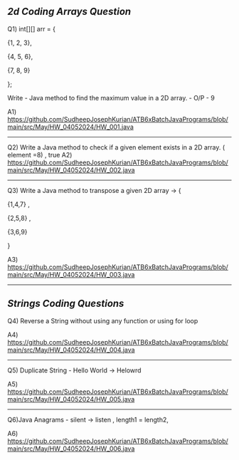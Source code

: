 *2d Coding Arrays Question*
----------------------------

Q1) int[][] arr = {

{1, 2, 3},

{4, 5, 6},

{7, 8, 9}

};

Write - Java method to find the maximum value in a 2D array. - O/P - 9 

A1) https://github.com/SudheepJosephKurian/ATB6xBatchJavaPrograms/blob/main/src/May/HW_04052024/HW_001.java

-------------------------------------------------------------------------------------------------------------

Q2) Write a Java method to check if a given element exists in a 2D array. ( element =8) , true 
A2) https://github.com/SudheepJosephKurian/ATB6xBatchJavaPrograms/blob/main/src/May/HW_04052024/HW_002.java

-------------------------------------------------------------------------------------------------------------

Q3) Write a Java method to transpose a given 2D array -> 
{

{1,4,7} ,

{2,5,8} ,

{3,6,9}

}

A3) https://github.com/SudheepJosephKurian/ATB6xBatchJavaPrograms/blob/main/src/May/HW_04052024/HW_003.java

-------------------------------------------------------------------------------------------------------------

*Strings Coding Questions*
----------------------------

Q4) Reverse a String without using any function or using for loop

A4) https://github.com/SudheepJosephKurian/ATB6xBatchJavaPrograms/blob/main/src/May/HW_04052024/HW_004.java

-------------------------------------------------------------------------------------------------------------

Q5) Duplicate String - Hello World -> Helowrd 

A5) https://github.com/SudheepJosephKurian/ATB6xBatchJavaPrograms/blob/main/src/May/HW_04052024/HW_005.java

-------------------------------------------------------------------------------------------------------------

Q6)Java Anagrams - silent -> listen , length1 = length2, 

A6) https://github.com/SudheepJosephKurian/ATB6xBatchJavaPrograms/blob/main/src/May/HW_04052024/HW_006.java
